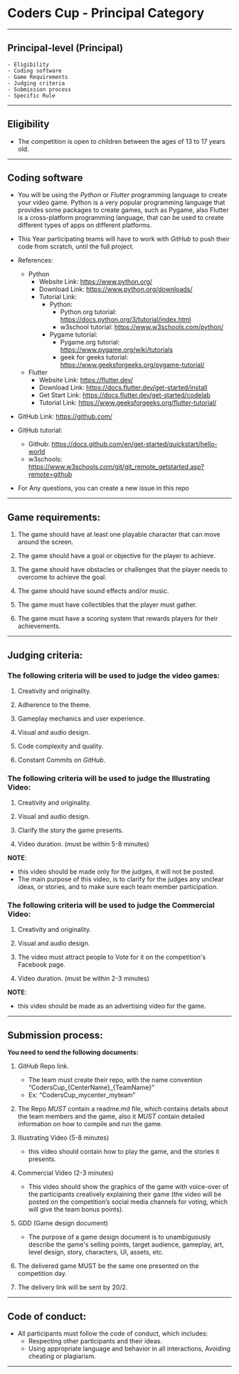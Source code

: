 # Coders Cup - Principal Category

---
## Principal-level (Principal)
    - Eligibility
    - Coding software
    - Game Requirements
    - Judging criteria
    - Submission process
    - Specific Rule
---

## Eligibility 
- The competition is open to children between the ages of 13 to 17 years old.
---
## Coding software 
- You will be using the *Python* or *Flutter* programming language to create
your video game. Python is a very popular programming language that provides some packages to create games, such as Pygame, also Flutter is a cross-platform programming language, that can be used to create different types of apps on different platforms.

- This Year participating teams will have to work with *GitHub* to push their code from scratch, until the full project.
  
- References:
    - Python
        - Website Link: https://www.python.org/
        - Download Link: https://www.python.org/downloads/
        - Tutorial Link: 
            - Python: 
                - Python.org tutorial: https://docs.python.org/3/tutorial/index.html
                - w3school tutorial: https://www.w3schools.com/python/
            - Pygame tutorial:
                - Pygame.org tutorial: https://www.pygame.org/wiki/tutorials
                - geek for geeks tutorial: https://www.geeksforgeeks.org/pygame-tutorial/
    - Flutter
        - Website Link: https://flutter.dev/
        - Download Link: https://docs.flutter.dev/get-started/install
        - Get Start Link: https://docs.flutter.dev/get-started/codelab
        - Tutorial Link: https://www.geeksforgeeks.org/flutter-tutorial/

- GitHub Link: https://github.com/
- GitHub tutorial: 
  - Github: https://docs.github.com/en/get-started/quickstart/hello-world
  - w3schools: https://www.w3schools.com/git/git_remote_getstarted.asp?remote=github
- For Any questions, you can create a new issue in this repo
---
## Game requirements:

  1. The game should have at least one playable character that can move around the screen.

  2. The game should have a goal or objective for the player to achieve.

  3. The game should have obstacles or challenges that the player needs to overcome to achieve the goal.

  4. The game should have sound effects and/or music.

  5. The game must have collectibles that the player must gather.

  6. The game must have a scoring system that rewards players for their achievements.

---
## Judging criteria:

### The following criteria will be used to judge the video games:
    
 1. Creativity and originality.

 2. Adherence to the theme.

 3. Gameplay mechanics and user experience.

 4. Visual and audio design.
 
 5. Code complexity and quality.
   
 6. Constant Commits on *GitHub*.

### The following criteria will be used to judge the Illustrating Video:

 1. Creativity and originality.

 2. Visual and audio design.

 3. Clarify the story the game presents.

 4. Video duration. (must be within 5-8 minutes)

**NOTE**:
- this video should be made only for the judges, it will not be posted.
- The main purpose of this video, is to clarify for the judges any unclear ideas, or stories, and to make sure each team member participation.

### The following criteria will be used to judge the Commercial Video:

 1. Creativity and originality.

 2. Visual and audio design.

 3. The video must attract people to Vote for it on the competition's Facebook page.

 4. Video duration. (must be within 2-3 minutes)

**NOTE**:
- this video should be made as an advertising video for the game.

---
## Submission process:
**You need to send the following documents:**
1. *GitHub* Repo link.
    - The team must create their repo, with the name convention “CodersCup_{CenterName}_{TeamName}”
    - Ex: “CodersCup_mycenter_myteam”
2. The Repo *MUST* contain a readme.md file, which contains details about the team members and the game, also it *MUST* contain detailed information on how to compile and run the game.

3.  Illustrating Video (5-8 minutes)
    - this video should contain how to play the game, and the stories it presents.
4. Commercial Video (2-3 minutes)
   - This video should show the graphics of the game with voice-over of the participants creatively explaining their game (the video will be posted on the competition’s social media channels for voting, which will give the team bonus points). 
5. GDD (Game design document)
   - The purpose of a game design document is to unambiguously describe the game's selling points, target audience, gameplay, art, level design, story, characters, UI, assets, etc.
6. The delivered game MUST be the same one presented on the competition day.
7. The delivery link will be sent by 20/2.
---
## Code of conduct:
- All participants must follow the code of conduct, which includes:
    - Respecting other participants and their ideas.
    - Using appropriate language and behavior in all interactions, Avoiding cheating or plagiarism.
---
